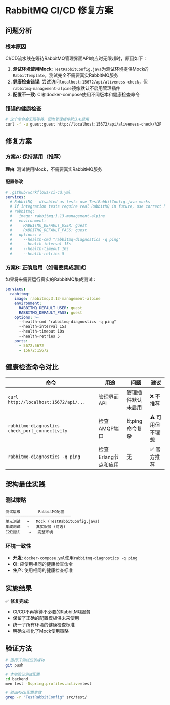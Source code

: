# RabbitMQ CI/CD 修复方案

## 问题分析

### 根本原因
CI/CD流水线在等待RabbitMQ管理界面API响应时无限超时，原因如下：

1. **测试环境使用Mock**: `TestRabbitConfig.java`为测试环境提供Mock的`RabbitTemplate`，测试完全不需要真实RabbitMQ服务
2. **健康检查错误**: 尝试访问`localhost:15672/api/aliveness-check`，但`rabbitmq-management-alpine`镜像默认不启用管理插件
3. **配置不一致**: CI和docker-compose使用不同版本和健康检查命令

### 错误的健康检查
```bash
# 这个命令会无限等待，因为管理插件默认未启用
curl -f -u guest:guest http://localhost:15672/api/aliveness-check/%2F
```

## 修复方案

### 方案A: 保持禁用（推荐）
**理由**: 测试使用Mock，不需要真实RabbitMQ服务

#### 配置修改
```yaml
# .github/workflows/ci-cd.yml
services:
  # RabbitMQ - disabled as tests use TestRabbitConfig.java mocks
  # If integration tests require real RabbitMQ in future, use correct health check:
  # rabbitmq:
  #   image: rabbitmq:3.13-management-alpine
  #   environment:
  #     RABBITMQ_DEFAULT_USER: guest
  #     RABBITMQ_DEFAULT_PASS: guest
  #   options: >-
  #     --health-cmd "rabbitmq-diagnostics -q ping"
  #     --health-interval 15s
  #     --health-timeout 10s
  #     --health-retries 5
```

### 方案B: 正确启用（如需要集成测试）
如果将来需要运行真实的RabbitMQ集成测试：

```yaml
services:
  rabbitmq:
    image: rabbitmq:3.13-management-alpine
    environment:
      RABBITMQ_DEFAULT_USER: guest
      RABBITMQ_DEFAULT_PASS: guest
    options: >-
      --health-cmd "rabbitmq-diagnostics -q ping"
      --health-interval 15s
      --health-timeout 10s
      --health-retries 5
    ports:
      - 5672:5672
      - 15672:15672
```

## 健康检查命令对比

| 命令 | 用途 | 问题 | 建议 |
|------|------|------|------|
| `curl http://localhost:15672/api/...` | 管理界面API | 管理插件默认未启用 | ❌ 不推荐 |
| `rabbitmq-diagnostics check_port_connectivity` | 检查AMQP端口 | 比ping命令复杂 | ⚠️  可用但不理想 |
| `rabbitmq-diagnostics -q ping` | 检查Erlang节点和应用 | 无 | ✅ 官方推荐 |

## 架构最佳实践

### 测试策略
```
测试层级        RabbitMQ配置
─────────────────────────────
单元测试   →   Mock (TestRabbitConfig.java)
集成测试   →   真实服务 (可选)
E2E测试    →   完整环境
```

### 环境一致性
- **开发**: `docker-compose.yml`使用`rabbitmq-diagnostics -q ping`
- **CI**: 应使用相同的健康检查命令
- **生产**: 使用相同的健康检查标准

## 实施结果

✅ **修复完成**:
- CI/CD不再等待不必要的RabbitMQ服务
- 保留了正确的配置模板供未来使用
- 统一了所有环境的健康检查标准
- 明确文档化了Mock使用策略

## 验证方法

```bash
# 运行CI测试应该成功
git push

# 本地验证测试配置
cd backend
mvn test -Dspring.profiles.active=test

# 验证Mock配置生效
grep -r "TestRabbitConfig" src/test/
```